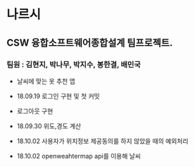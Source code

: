 # 나르시
## CSW 융합소프트웨어종합설계 팀프로젝트.
### 팀원 : 김현지, 박나무, 박지수, 봉한결, 배민국

* 날씨에 맞는 옷 추천 앱

* 18.09.19 로그인 구현 및 첫 커밋
* 로그아웃 구현


* 18.09.30 위도,경도 계산 

* 18.10.02 사용자가 위치정보 제공동의를 하지 않았을 때의 예외처리

* 18.10.02 openweahtermap api를 이용해 날씨
